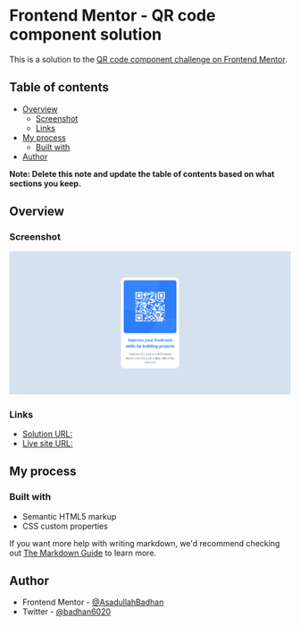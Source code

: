 # Frontend Mentor - QR code component solution

This is a solution to the [QR code component challenge on Frontend Mentor](https://www.frontendmentor.io/challenges/qr-code-component-iux_sIO_H).

## Table of contents

-   [Overview](#overview)
    -   [Screenshot](#screenshot)
    -   [Links](#links)
-   [My process](#my-process)
    -   [Built with](#built-with)
-   [Author](#author)

**Note: Delete this note and update the table of contents based on what sections you keep.**

## Overview

### Screenshot

![project screenshot](./public/images/screenshot.png)

### Links

-   [Solution URL:](https://github.com/AsadullahBadhan/qr-code-component)
-   [Live site URL:](https://asadullahbadhan.github.io/qr-code-component/)

## My process

### Built with

-   Semantic HTML5 markup
-   CSS custom properties

If you want more help with writing markdown, we'd recommend checking out [The Markdown Guide](https://www.markdownguide.org/) to learn more.

## Author

-   Frontend Mentor - [@AsadullahBadhan](https://www.frontendmentor.io/profile/AsadullahBadhan)
-   Twitter - [@badhan6020](https://x.com/badhan6020)
